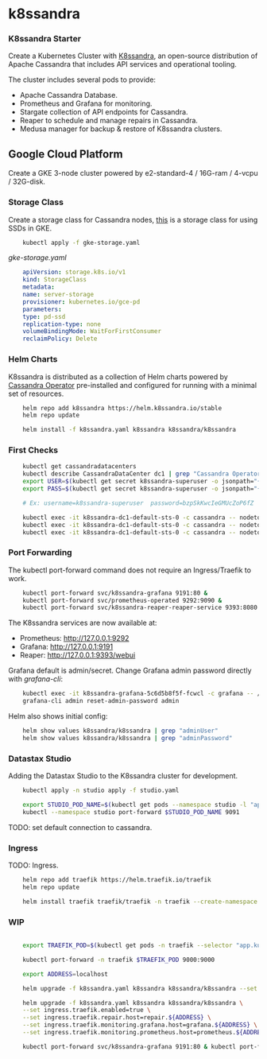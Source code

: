 # k8ssandra
### K8ssandra Starter

Create a Kubernetes Cluster with [K8ssandra](https://github.com/k8ssandra/k8ssandra), an open-source distribution of Apache Cassandra that includes API services and operational tooling.

The cluster includes several pods to provide:

- Apache Cassandra Database.
- Prometheus and Grafana for monitoring.
- Stargate collection of API endpoints for Cassandra.
- Reaper to schedule and manage repairs in Cassandra.
- Medusa manager for backup & restore of K8ssandra clusters.

## Google Cloud Platform

Create a GKE 3-node cluster powered by e2-standard-4 / 16G-ram / 4-vcpu / 32G-disk.

### Storage Class

Create a storage class for Cassandra nodes, [this](https://github.com/datastax/cass-operator#creating-a-storage-class) is a storage class for using SSDs in GKE.

```bash
    kubectl apply -f gke-storage.yaml
```

*gke-storage.yaml*
```yaml
    apiVersion: storage.k8s.io/v1
    kind: StorageClass
    metadata:
    name: server-storage
    provisioner: kubernetes.io/gce-pd
    parameters:
    type: pd-ssd
    replication-type: none
    volumeBindingMode: WaitForFirstConsumer
    reclaimPolicy: Delete
```

### Helm Charts

K8ssandra is distributed as a collection of Helm charts powered by [Cassandra Operator](https://github.com/datastax/cass-operator) pre-installed and configured for running with a minimal set of resources.

```bash
    helm repo add k8ssandra https://helm.k8ssandra.io/stable
    helm repo update

    helm install -f k8ssandra.yaml k8ssandra k8ssandra/k8ssandra
```

### First Checks

```bash
    kubectl get cassandradatacenters
    kubectl describe CassandraDataCenter dc1 | grep "Cassandra Operator Progress:"
    export USER=$(kubectl get secret k8ssandra-superuser -o jsonpath="{.data.username}" | base64 --decode ; echo)
    export PASS=$(kubectl get secret k8ssandra-superuser -o jsonpath="{.data.password}" | base64 --decode ; echo)

    # Ex: username=k8ssandra-superuser  password=bzpSkKwcIeGMUcZoP6fZ

    kubectl exec -it k8ssandra-dc1-default-sts-0 -c cassandra -- nodetool -u $USER -pw $PASS status
    kubectl exec -it k8ssandra-dc1-default-sts-0 -c cassandra -- nodetool -u $USER -pw $PASS ring
    kubectl exec -it k8ssandra-dc1-default-sts-0 -c cassandra -- nodetool -u $USER -pw $PASS info
```

### Port Forwarding

The kubectl port-forward command does not require an Ingress/Traefik to work.

```bash
    kubectl port-forward svc/k8ssandra-grafana 9191:80 &
    kubectl port-forward svc/prometheus-operated 9292:9090 &
    kubectl port-forward svc/k8ssandra-reaper-reaper-service 9393:8080 &
```

The K8ssandra services are now available at:

- Prometheus: http://127.0.0.1:9292
- Grafana: http://127.0.0.1:9191
- Reaper: http://127.0.0.1:9393/webui

Grafana default is admin/secret. Change Grafana admin password directly with *grafana-cli*:

```bash
    kubectl exec -it k8ssandra-grafana-5c6d5b8f5f-fcwcl -c grafana -- /bin/sh
    grafana-cli admin reset-admin-password admin
```
Helm also shows initial config:

```bash
    helm show values k8ssandra/k8ssandra | grep "adminUser"
    helm show values k8ssandra/k8ssandra | grep "adminPassword"
```
### Datastax Studio

Adding the Datastax Studio to the K8ssandra cluster for development.

```bash
    kubectl apply -n studio apply -f studio.yaml

    export STUDIO_POD_NAME=$(kubectl get pods --namespace studio -l "app=studio-lb" -o jsonpath="{.items[0].metadata.name}")
    kubectl --namespace studio port-forward $STUDIO_POD_NAME 9091
```

TODO: set default connection to cassandra.

### Ingress

TODO: Ingress.

```bash
    helm repo add traefik https://helm.traefik.io/traefik
    helm repo update

    helm install traefik traefik/traefik -n traefik --create-namespace -f traefik.values.yaml
```

### WIP

```bash

    export TRAEFIK_POD=$(kubectl get pods -n traefik --selector "app.kubernetes.io/name=traefik" --output=name)

    kubectl port-forward -n traefik $TRAEFIK_POD 9000:9000

    export ADDRESS=localhost

    helm upgrade -f k8ssandra.yaml k8ssandra k8ssandra/k8ssandra --set ingress.traefik.enabled=true

    helm upgrade -f k8ssandra.yaml k8ssandra k8ssandra/k8ssandra \
    --set ingress.traefik.enabled=true \
    --set ingress.traefik.repair.host=repair.${ADDRESS} \
    --set ingress.traefik.monitoring.grafana.host=grafana.${ADDRESS} \
    --set ingress.traefik.monitoring.prometheus.host=prometheus.${ADDRESS}

    kubectl port-forward svc/k8ssandra-grafana 9191:80 & kubectl port-forward svc/prometheus-operated 9292:9090 & kubectl port-forward svc/k8ssandra-reaper-reaper-service 9393:8080 &

```